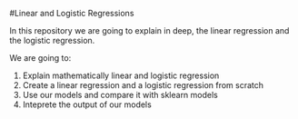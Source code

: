 #Linear and Logistic Regressions

In this repository we are going to explain in deep, the linear regression and the logistic regression.  

We are going to:
1. Explain mathematically linear and logistic regression
2. Create a linear regression and a logistic regression from scratch
3. Use our models and compare it with sklearn models
4. Inteprete the output of our models